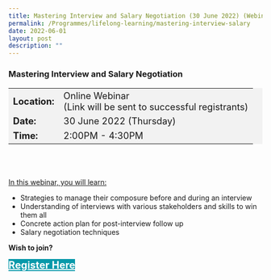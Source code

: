 ```yaml
---
title: Mastering Interview and Salary Negotiation (30 June 2022) (Webinar)
permalink: /Programmes/lifelong-learning/mastering-interview-salary
date: 2022-06-01
layout: post
description: ""
---
```

### Mastering Interview and Salary Negotiation ###

<table  style="font-size:130%; background-color:#f2f2f2">
	<tbody>
		<tr>
			 <td><b>Location:</b></td><td>Online Webinar<br>(Link will be sent to successful registrants)</td>
		</tr>
		<tr>
		 <td><b>Date:</b> </td><td>30 June 2022 (Thursday)</td>
		</tr>
		<tr>
			<td> <b>Time:</b> </td><td>2:00PM - 4:30PM</td>
		</tr>
	</tbody>
</table>

<div style="padding:35px 0 0 0">
	<p><u>In this webinar, you will learn:</u></p>
	<ul>
		<li>Strategies to manage their composure before and during an interview</li>
		<li>Understanding of interviews with various stakeholders and skills to win them all</li>
		<li>Concrete action plan for post-interview follow up</li>
		<li>Salary negotiation techniques</li>
	</ul>
</div>

<b>Wish to join?</b>
<div>
	<a href="https://go.gov.sg/vs-300622" style="font-size:20px; width:35%; height:60px; background-color:#0899AA; color:white" class="bp-button"><b>Register Here</b></a>
</div>